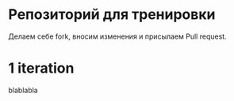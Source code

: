 # Репозиторий для тренировки

Делаем себе fork, вносим изменения и присылаем Pull request.

# 1 iteration
blablabla